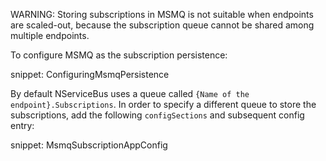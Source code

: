 WARNING: Storing subscriptions in MSMQ is not suitable when endpoints are scaled-out, because the subscription queue cannot be shared among multiple endpoints.

To configure MSMQ as the subscription persistence:

snippet: ConfiguringMsmqPersistence

By default NServiceBus uses a queue called `{Name of the endpoint}.Subscriptions`. In order to specify a different queue to store the subscriptions, add the following `configSections` and subsequent config entry:

snippet: MsmqSubscriptionAppConfig